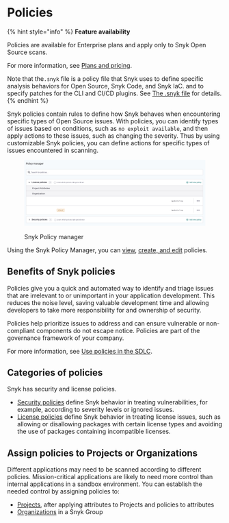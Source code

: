 # Policies

{% hint style="info" %}
**Feature availability**

Policies are available for Enterprise plans and apply only to Snyk Open Source scans.&#x20;

For more information, see [Plans and pricing](https://snyk.io/plans).

Note that the`.snyk` file is a policy file that Snyk uses to define specific analysis behaviors for Open Source, Snyk Code, and Snyk IaC. and to specify patches for the CLI and CI/CD plugins. See [The .snyk file](../../scan-using-snyk/prioritize-your-issues/the-.snyk-file.md) for details.
{% endhint %}

Snyk policies contain rules to define how Snyk behaves when encountering specific types of Open Source issues. With policies, you can identify types of issues based on conditions, such as `no exploit available`, and then apply actions to these issues, such as changing the severity. Thus by using customizable Snyk policies, you can define actions for specific types of issues encountered in scanning.

<div align="left">

<figure><img src="../../.gitbook/assets/image (112) (1) (1) (1) (1) (1) (1) (1) (1) (1) (1) (2) (1) (2) (3).png" alt="Snyk Policy manager"><figcaption><p>Snyk Policy manager</p></figcaption></figure>

</div>

Using the Snyk Policy Manager, you can [view](view-policies.md), [create, and edit](create-and-edit-policies.md) policies.

## Benefits of Snyk policies

Policies give you a quick and automated way to identify and triage issues that are irrelevant to or unimportant in your application development. This reduces the noise level, saving valuable development time and allowing developers to take more responsibility for and ownership of security.

Policies help prioritize issues to address and can ensure vulnerable or non-compliant components do not escape notice. Policies are part of the governance framework of your company.

For more information, see [Use policies in the SDLC](use-policies-in-the-sdlc.md).

## Categories of policies

Snyk has security and license policies.

* [Security policies](security-policies/) define Snyk behavior in treating vulnerabilities, for example, according to severity levels or ignored issues.
* [License policies](license-policies/) define Snyk behavior in treating license issues, such as allowing or disallowing packages with certain license types and avoiding the use of packages containing incompatible licenses.

## Assign **policies to  Projects or Organizations**

Different applications may need to be scanned according to different policies. Mission-critical applications are likely to need more control than internal applications in a sandbox environment. You can establish the needed control by assigning policies to:

* [Projects](assign-policies-to-projects.md), after applying attributes to Projects and policies to attributes
* [Organizations](assign-a-policy-to-an-organization.md) in a Snyk Group
